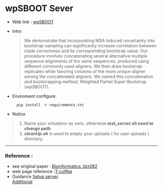 # wpSBOOT Sever
* Web link : [wpSBOOT](https://wpsboot.page.link/main)
* Intro

    >We demonstrate that incorporating MSA induced uncertainty into bootstrap sampling can significantly increase correlation between clade correctness and its corresponding bootstrap value. Our procedure involves concatenating several alternative multiple sequence alignments of the same sequences, produced using different commonly used aligners. We then draw bootstrap replicates while favoring columns of the more unique aligner among the concatenated aligners. We named this concatenation and bootstrapping method, Weighted Partial Super Bootstrap (wpSBOOT).

* Enviroment configure: 

  ```
    pip install -r requirements.txt
  ```

* Notice

>1. Name your *virtualenv* as venv ,otherwise ***test_server.sh need to change path***.
>2. ***cleanUp.sh*** is used to empty your uploads ( for user uploads ) directory.

---

### Reference :
- see original paper : [Bioinformatics, btz082](https://doi.org/10.1093/bioinformatics/btz082)
- web page reference :[T-coffee](http://tcoffee.crg.cat/apps/tcoffee/do:regular)
- Guidance 
    [Setup server](https://lufficc.com/blog/how-to-serve-flask-applications-with-uwsgi-and-nginx-on-ubuntu)  
    [Additional](https://hackmd.io/@Xpz2MX78SomsO4mV3ejdqg/SyvmmBCfX?type=view#%E6%9E%B6%E7%AB%99%EF%BC%9AuWSGI)

